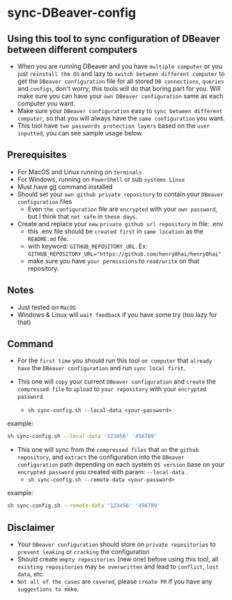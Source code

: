 # sync-DBeaver-config

## Using this tool to sync configuration of DBeaver between different computers

- When you are running DBeaver and you have `multiple computer` or you just `reinstall
the OS` and lazy to `switch between different computer` to get the `DBeaver configuration`
file for all stored `DB connections`, `queries` and `configs`, don't worry, this tools will do that
boring part for you. Will make sure you can have your `own DBeaver configuration` same as
each computer you want.
- Make sure your `DBeaver configuration` easy to `sync between different computer`, so that you
will always have the `same configuration` you want.
- This tool have `two passwords protection layers` based on the `user inputted`, you can see sample
usage below.

## Prerequisites

- For MacOS and Linux running on `terminals`
- For Windows, running on `PowerShell` or sub `systems Linux`
- Must have [git](https://git-scm.com/book/en/v2/Getting-Started-Installing-Git) command installed
- Should set your `own github private repository` to contain your `DBeaver configuration` files
  - Even `the configuration` file are `encrypted` with your `own password`, but I think that `not safe` in `these days`.
- Create and replace your `new` `private github url repository` in file: .env
  - this .env file should be `created first` in `same location` as the `README.md` file.
  - with keyword: `GITHUB_REPOSITORY_URL`. Ex: `GITHUB_REPOSITORY_URL="https://github.com/henry0hai/henry0hai"`
  - make sure you have `your permissions` to `read/write` on that repository.

## Notes

- Just tested on `MacOS`
- Windows & Linux will `wait feedback` if you have some try (too lazy for that)

## Command

- For the `first time` you should run this tool `on computer` that `already have`
the `DBeaver configuration` and run `sync local first`.

- This one will `copy` your current `DBeaver configuration` and `create` the
`compressed file` to `upload` to `your repository` with your `encrypted password`.
  - `sh sync-config.sh --local-data <your-password>`

example:

```sh
sh sync-config.sh --local-data '123456' '456789'
```

- This one will sync from the `compressed files` that `on` the `github repository`,
and `extract` the configuration into the `DBeaver configuration` path depending on
each system `OS version` base on your `encrypted password` you created with param:
`--local-data` .
  - `sh sync-config.sh --remote-data <your-password>`

example:

```sh
sh sync-config.sh --remote-data '123456' '456789'
```

## Disclaimer

- Your `DBeaver configuration` should store on `private repositories` to `prevent leaking` or `cracking`
the configuration
- Should create `empty repositories` (new one) before using this tool, all `existing repositories` may
`be overwritten` and lead to `conflict`, `lost data`, etc.
- `Not all of the cases` are `covered`, please `create PR` if you have any `suggestions to make`.
  